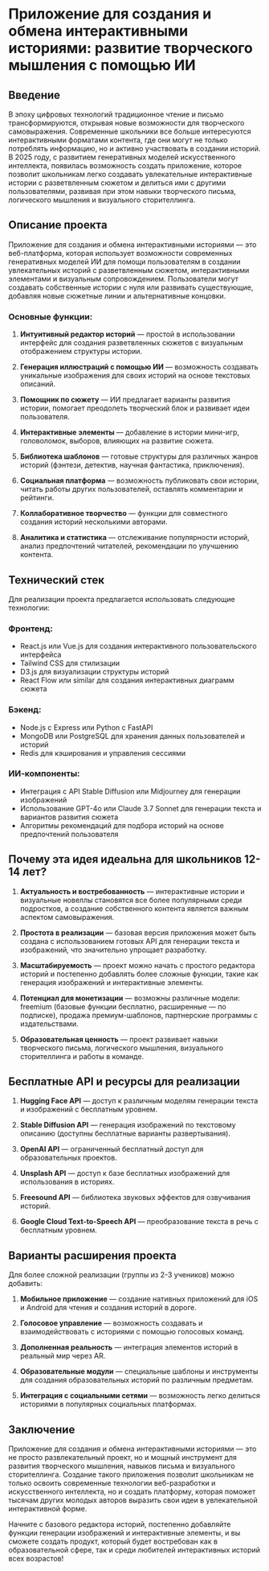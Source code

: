 # Приложение для создания и обмена интерактивными историями: развитие творческого мышления с помощью ИИ

## Введение

В эпоху цифровых технологий традиционное чтение и письмо трансформируются, открывая новые возможности для творческого самовыражения. Современные школьники все больше интересуются интерактивными форматами контента, где они могут не только потреблять информацию, но и активно участвовать в создании историй. В 2025 году, с развитием генеративных моделей искусственного интеллекта, появилась возможность создать приложение, которое позволит школьникам легко создавать увлекательные интерактивные истории с разветвленным сюжетом и делиться ими с другими пользователями, развивая при этом навыки творческого письма, логического мышления и визуального сторителлинга.

## Описание проекта

Приложение для создания и обмена интерактивными историями — это веб-платформа, которая использует возможности современных генеративных моделей ИИ для помощи пользователям в создании увлекательных историй с разветвленным сюжетом, интерактивными элементами и визуальным сопровождением. Пользователи могут создавать собственные истории с нуля или развивать существующие, добавляя новые сюжетные линии и альтернативные концовки.

### Основные функции:

1. **Интуитивный редактор историй** — простой в использовании интерфейс для создания разветвленных сюжетов с визуальным отображением структуры истории.

2. **Генерация иллюстраций с помощью ИИ** — возможность создавать уникальные изображения для своих историй на основе текстовых описаний.

3. **Помощник по сюжету** — ИИ предлагает варианты развития истории, помогает преодолеть творческий блок и развивает идеи пользователя.

4. **Интерактивные элементы** — добавление в истории мини-игр, головоломок, выборов, влияющих на развитие сюжета.

5. **Библиотека шаблонов** — готовые структуры для различных жанров историй (фэнтези, детектив, научная фантастика, приключения).

6. **Социальная платформа** — возможность публиковать свои истории, читать работы других пользователей, оставлять комментарии и рейтинги.

7. **Коллаборативное творчество** — функции для совместного создания историй несколькими авторами.

8. **Аналитика и статистика** — отслеживание популярности историй, анализ предпочтений читателей, рекомендации по улучшению контента.

## Технический стек

Для реализации проекта предлагается использовать следующие технологии:

### Фронтенд:
- React.js или Vue.js для создания интерактивного пользовательского интерфейса
- Tailwind CSS для стилизации
- D3.js для визуализации структуры историй
- React Flow или similar для создания интерактивных диаграмм сюжета

### Бэкенд:
- Node.js с Express или Python с FastAPI
- MongoDB или PostgreSQL для хранения данных пользователей и историй
- Redis для кэширования и управления сессиями

### ИИ-компоненты:
- Интеграция с API Stable Diffusion или Midjourney для генерации изображений
- Использование GPT-4o или Claude 3.7 Sonnet для генерации текста и вариантов развития сюжета
- Алгоритмы рекомендаций для подбора историй на основе предпочтений пользователя

## Почему эта идея идеальна для школьников 12-14 лет?

1. **Актуальность и востребованность** — интерактивные истории и визуальные новеллы становятся все более популярными среди подростков, а создание собственного контента является важным аспектом самовыражения.

2. **Простота в реализации** — базовая версия приложения может быть создана с использованием готовых API для генерации текста и изображений, что значительно упрощает разработку.

3. **Масштабируемость** — проект можно начать с простого редактора историй и постепенно добавлять более сложные функции, такие как генерация изображений и интерактивные элементы.

4. **Потенциал для монетизации** — возможны различные модели: freemium (базовые функции бесплатно, расширенные — по подписке), продажа премиум-шаблонов, партнерские программы с издательствами.

5. **Образовательная ценность** — проект развивает навыки творческого письма, логического мышления, визуального сторителлинга и работы в команде.

## Бесплатные API и ресурсы для реализации

1. **Hugging Face API** — доступ к различным моделям генерации текста и изображений с бесплатным уровнем.

2. **Stable Diffusion API** — генерация изображений по текстовому описанию (доступны бесплатные варианты развертывания).

3. **OpenAI API** — ограниченный бесплатный доступ для образовательных проектов.

4. **Unsplash API** — доступ к базе бесплатных изображений для использования в историях.

5. **Freesound API** — библиотека звуковых эффектов для озвучивания историй.

6. **Google Cloud Text-to-Speech API** — преобразование текста в речь с бесплатным уровнем.

## Варианты расширения проекта

Для более сложной реализации (группы из 2-3 учеников) можно добавить:

1. **Мобильное приложение** — создание нативных приложений для iOS и Android для чтения и создания историй в дороге.

2. **Голосовое управление** — возможность создавать и взаимодействовать с историями с помощью голосовых команд.

3. **Дополненная реальность** — интеграция элементов историй в реальный мир через AR.

4. **Образовательные модули** — специальные шаблоны и инструменты для создания образовательных историй по различным предметам.

5. **Интеграция с социальными сетями** — возможность легко делиться историями в популярных социальных платформах.

## Заключение

Приложение для создания и обмена интерактивными историями — это не просто развлекательный проект, но и мощный инструмент для развития творческого мышления, навыков письма и визуального сторителлинга. Создание такого приложения позволит школьникам не только освоить современные технологии веб-разработки и искусственного интеллекта, но и создать платформу, которая поможет тысячам других молодых авторов выразить свои идеи в увлекательной интерактивной форме.

Начните с базового редактора историй, постепенно добавляйте функции генерации изображений и интерактивные элементы, и вы сможете создать продукт, который будет востребован как в образовательной сфере, так и среди любителей интерактивных историй всех возрастов!
